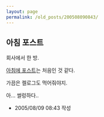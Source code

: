 ```yaml
---
layout: page
permalink: /old_posts/200508090843/
---
```


## 아침 포스트


회사에서 한 방.

<u>아침에 포스트</u>는 처음인 것 같다.


<a name="455762_1"></a>
가끔은 켈로그도 먹어줘야지.














아... 썰렁하다..




- 2005/08/09 08:43 작성